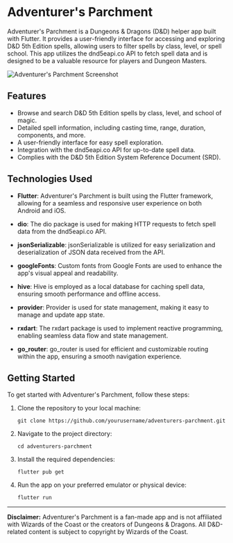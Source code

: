 # Adventurer's Parchment

Adventurer's Parchment is a Dungeons & Dragons (D&D) helper app built with Flutter. It provides a user-friendly interface for accessing and exploring D&D 5th Edition spells, allowing users to filter spells by class, level, or spell school. This app utilizes the dnd5eapi.co API to fetch spell data and is designed to be a valuable resource for players and Dungeon Masters.

![Adventurer's Parchment Screenshot](screenshot.png)

## Features

- Browse and search D&D 5th Edition spells by class, level, and school of magic.
- Detailed spell information, including casting time, range, duration, components, and more.
- A user-friendly interface for easy spell exploration.
- Integration with the dnd5eapi.co API for up-to-date spell data.
- Complies with the D&D 5th Edition System Reference Document (SRD).

## Technologies Used

- **Flutter**: Adventurer's Parchment is built using the Flutter framework, allowing for a seamless and responsive user experience on both Android and iOS.

- **dio**: The dio package is used for making HTTP requests to fetch spell data from the dnd5eapi.co API.

- **jsonSerializable**: jsonSerializable is utilized for easy serialization and deserialization of JSON data received from the API.

- **googleFonts**: Custom fonts from Google Fonts are used to enhance the app's visual appeal and readability.

- **hive**: Hive is employed as a local database for caching spell data, ensuring smooth performance and offline access.

- **provider**: Provider is used for state management, making it easy to manage and update app state.

- **rxdart**: The rxdart package is used to implement reactive programming, enabling seamless data flow and state management.

- **go_router**: go_router is used for efficient and customizable routing within the app, ensuring a smooth navigation experience.

## Getting Started

To get started with Adventurer's Parchment, follow these steps:

1. Clone the repository to your local machine:

   ```shell
   git clone https://github.com/yourusername/adventurers-parchment.git
   ```

2. Navigate to the project directory:

   ```shell
   cd adventurers-parchment
   ```

3. Install the required dependencies:

   ```shell
   flutter pub get
   ```

4. Run the app on your preferred emulator or physical device:

   ```shell
   flutter run
   ```
   
---

**Disclaimer:** Adventurer's Parchment is a fan-made app and is not affiliated with Wizards of the Coast or the creators of Dungeons & Dragons. All D&D-related content is subject to copyright by Wizards of the Coast.
